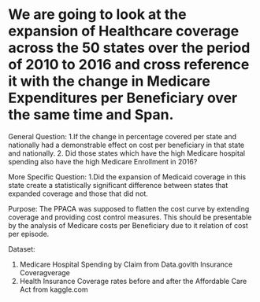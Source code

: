 
# We are going to look at the expansion of Healthcare coverage across the 50 states over the period of 2010 to 2016 and cross reference it with the change in Medicare Expenditures per Beneficiary over the same time and Span.

General Question:
1.If the change in percentage covered per state and nationally had a demonstrable effect on cost per beneficiary in that state and nationally.
2. Did those states which have the high Medicare hospital spending also have the high Medicare Enrollment in 2016?

More Specific Question:
1.Did the expansion of Medicaid coverage in this state create a statistically significant difference between states that expanded coverage and those that did not.

Purpose:
The PPACA was supposed to flatten the cost curve by extending coverage and providing cost control measures.  This should be presentable by the analysis of Medicare costs per Beneficiary due to it relation of cost per episode.

Dataset:
1.	Medicare Hospital Spending by Claim from Data.govlth Insurance Coveragverage 
2.	Health Insurance Coverage rates before and after the Affordable Care Act from kaggle.com




